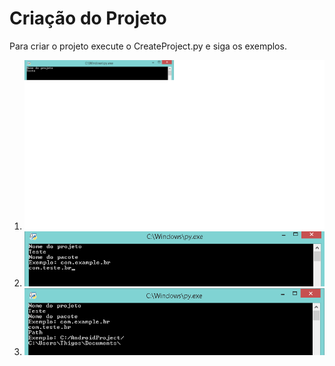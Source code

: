 # Criação do Projeto

Para criar o projeto execute o CreateProject.py e siga os exemplos.

1. ![Create1](Create1.png)
2. ![Create2](Create2.png)
3. ![Create3](Create3.png)

